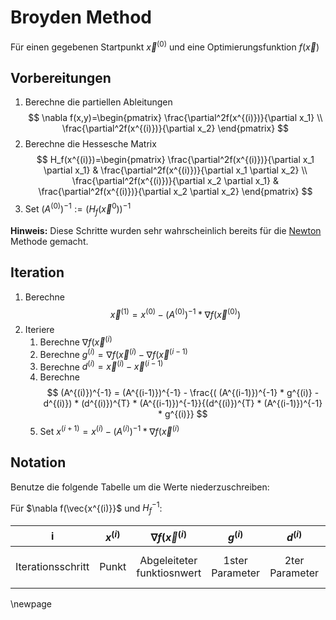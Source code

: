 # Broyden Method

Für einen gegebenen Startpunkt $\vec{x}^{(0)}$ und eine Optimierungsfunktion $f(\vec{x})$

## Vorbereitungen

1. Berechne die partiellen Ableitungen
$$
\nabla f(x,y)=\begin{pmatrix}
    \frac{\partial^2f(x^{(i)})}{\partial x_1} \\
    \frac{\partial^2f(x^{(i)})}{\partial x_2}
\end{pmatrix}
$$
2. Berechne die Hessesche Matrix
$$
   H_f(x^{(i)})=\begin{pmatrix}
    \frac{\partial^2f(x^{(i)})}{\partial x_1 \partial x_1} & \frac{\partial^2f(x^{(i)})}{\partial x_1 \partial x_2} \\
    \frac{\partial^2f(x^{(i)})}{\partial x_2 \partial x_1} & \frac{\partial^2f(x^{(i)})}{\partial x_2 \partial x_2}
\end{pmatrix}
$$
3. Set $(A^{(0)})^{-1} := (H_{f}(\vec{x}^{0}))^{-1}$

__Hinweis:__ Diese Schritte wurden sehr wahrscheinlich bereits für die [Newton](./Newton) Methode gemacht.

## Iteration

1. Berechne
$$
\vec{x}^{(1)} = x^{(0)} - (A^{(0)})^{-1} * \nabla f(\vec{x}^{(0)})
$$
2. Iteriere
   1. Berechne $\nabla f(\vec{x}^{(i)}$
   2. Berechne $g^{(i)} = \nabla f(\vec{x}^{(i)} - \nabla f(\vec{x}^{(i-1)}$
   3. Berechne $d^{(i)} = \vec{x}^{(i)} - \vec{x}^{(i-1)}$
   4. Berechne 
$$
(A^{(i)})^{-1} = (A^{(i-1)})^{-1} - \frac{( (A^{(i-1)})^{-1} * g^{(i)} - d^{(i)}) * (d^{(i)})^{T} * (A^{(i-1)})^{-1}}{(d^{(i)})^{T} * (A^{(i-1)})^{-1} * g^{(i)}}
$$
   5. Set $x^{(i+1)} = x^{(i)} - (A^{(i)})^{-1} * \nabla f(\vec{x}^{(i)}$

## Notation

Benutze die folgende Tabelle um die Werte niederzuschreiben:

Für $\nabla f(\vec{x^{(i)}}$ und $H_{f}^{-1}$:

|         i         | $x^{(i)}$ |  $\nabla f(\vec{x}^{(i)}$  |    $g^{(i)}$    |   $d^{(i)}$    |      $(A^{(i)})^{-1}$       |
| :---------------: | :-------: | :------------------------: | :-------------: | :------------: | :-------------------------: |
| Iterationsschritt |   Punkt   | Abgeleiteter funktiosnwert | 1ster Parameter | 2ter Parameter | neue angenähjerte Ableitung |

\newpage